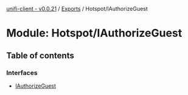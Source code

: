 [unifi-client - v0.0.21](../README.md) / [Exports](../modules.md) / Hotspot/IAuthorizeGuest

# Module: Hotspot/IAuthorizeGuest

## Table of contents

### Interfaces

- [IAuthorizeGuest](../interfaces/hotspot_iauthorizeguest.iauthorizeguest.md)
